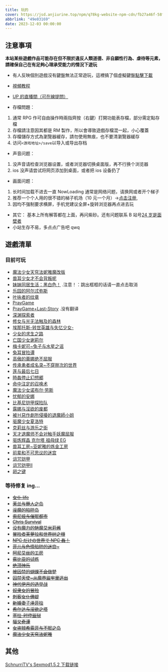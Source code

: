```yaml
---
title: 玩的
cover: https://jsd.anjiurine.top/npm/q78kg-website-npm-cdn/fb27a46f-58f3-4c40-ba84-fdf9cf8ac528.jpg
abbrlink: "49e03169"
date: 2023-12-03 00:00:00
---
```


## 注意事項

**本站某些遊戲作品可能存在但不限於違反人類道德、非自願性行為、虐待等元素，請確保自己在有足夠心理承受能力的情況下遊玩**

- 有人反映個別遊戲沒有鍵盤無法正常遊玩，這裡搞了個虛擬鍵盤[點擊下載](https://wwm.lanzouy.com/ix1TA09muc9i)
- [視頻教程](https://www.bilibili.com/video/BV1rY4y1c7gF?spm_id_from=333.999.list.card_archive.click&vd_source=801795c39b69f97463626c47636619c6)

- [UP 的直播間（可在線提問）](https://live.bilibili.com/h5/25002061)
- 存檔問題：

1. 通常 RPG 作可自由操作時兩指齊按（右鍵）打開功能表存檔，部分需定點存檔
2. 存檔請注意因其都是 RM 製作，所以會導致遊戲存檔混一起，小心覆蓋
3. 存檔儲存方式為瀏覽器緩存，請勿使用無痕，也不要清瀏覽器緩存
4. 访问`<游戏地址>/save`以导入或导出存档

- 声音问题：

1. 没声音请检查浏览器设置，或者浏览器切换桌面版，再不行换个浏览器
2. ios 没声请尝试将网页添加到桌面，或者把 ios 设备扔了

- 画面问题：

1. 长时间加载不进去一直 NowLoading 通常是网络问题，请换网或者开个梯子
2. 推荐一个个人用的很不错的梯子机场（10 元一个月）→[点击注册](https://www.efcloud.net/#/register?code=51iZI5KU),
3. 因均不强制要求横屏，手机党建议全屏+旋转浏览器再点进去玩

- 其它：
  基本上所有解答都在上面，再问紫砂。还有问题联系 B 站号[24 岁是面壁者](https://space.bilibili.com/383769313/)
- 小站生存不易，多点点广告吧 qwq

## 遊戲清單

### 目前可玩

- [魔法少女天穹法妮雅魔改版](https://magical-girl-celesphonia-extension.amemei-lists.top/)
- [兽耳少女才不会背叛呢](https://fox-girls-never-play-dirty.amemei-lists.top/)
- [妹妹同居生活：黑白色！](https://msh.amemei-lists.top/) .注意！：跳出框框的话请一直点击取消
- [乐园的阿尔忒弥斯](https://ark-of-artemis.amemei-lists.top/)
- [叶咏者的纹章](https://leafsinger.amemei-lists.top/)
- [PrayGame](https://praygame.amemei-lists.top/)
- [PrayGame+Last-Story](https://praygame-last-story.amemei-lists.top/) .没有翻译
- [深渊探索者](https://explorers-of-the-abyss.amemei-lists.top/)
- [修女与光无法触及的森林](https://xnygwfcjdsl.amemei-lists.top/)
- [埃那托斯-转世英雄与失忆少女-](https://enatus-radi.amemei-lists.top/)
- [少女的求生之路](https://sndqszl.amemei-lists.top/)
- [亡国少女谢莉尔](https://belial-red.amemei-lists.top/)
- [梅卡妮可~兔子与水星之谣](https://mechanica.amemei-lists.top/)
- [兔耳冒险谭](https://trmxt.amemei-lists.top/)
- [高傲的蕾娜绝不屈服](https://gadlnjbqf.amemei-lists.top/)
- [传承勇者成名录~不穿胖次的世界](https://bcpcdrpg.amemei-lists.top/)
- [莲与最后七日](https://lyzhqr.amemei-lists.top/)
- [時姦停止幻想郷](https://sjtzhxx.amemei-lists.top/)
- [命中注定的召唤术](https://mzzddzhs.amemei-lists.top/)
- [魔法少女诺布尔·劳斯](https://magical-girl-noble-rose.amemei-lists.top/)
- [忧郁的安娜](https://melancholianna.amemei-lists.top/)
- [比基尼铠甲探险队](https://bikini-armour-explorers.amemei-lists.top/)
- [露娜与淫欲的废都](https://lnyyydfd.amemei-lists.top/)
- [被Ｈ惡作劇所侵擾的退魔師小姐](https://bhezjsqrdtmsxj.amemei-lists.top/)
- [驱魔少女夏洛特](https://exorcistcharlotte.amemei-lists.top/)
- [克莉丝与游乐之街](https://kris-and-the-city-of-pleasure.amemei-lists.top/)
- [天才退魔师不会对触手妖魔屈服](https://tctmsbhdcsymqf.amemei-lists.top/)
- [驱炼辉晶 克尔塔 祖母绿 EG](https://qlhjketzml.amemei-lists.top/)
- [兽耳工房~亚妮雅的炼金工房](https://segf.amemei-lists.top/)
- [前辈和不可思议的迷宫](https://qbhbksydmg.amemei-lists.top/)
- [诅咒铠甲](https://zzkji.amemei-lists.top/)
- [诅咒铠甲II](https://zzkjii.amemei-lists.top/)
- [卵之键](https://lzj.amemei-lists.top/)

### 等待修复 ing...

- <del>[女仆 life](https://Amemei-Lists.top/MaidLife/)</del>
- <del>[芙兰与罪人之岛](https://Amemei-Lists.top/FuranToZaininNoSima/index.html)</del>
- <del>[淫魔的陷阱岛](https://Amemei-Lists.top/TrapIsland/index.html)</del>
- <del>[索尼娅与催眠都市](https://Amemei-Lists.top/HypnoticCity/index.html)</del>
- <del>[Chris Survival](https://Amemei-Lists.top/ChrisSurvival/index.html)</del>
- <del>[没有魔力的魅魔艾米莉酱](https://Amemei-Lists.top/Emily/index.html)</del>
- <del>[冒险者芙萝拉和世界树之根](https://Amemei-Lists.top/Yggdrasill/index.html)</del>
- <del>[NPC だけの世界で NPC 姦！](https://Amemei-Lists.top/NPC/index.html)</del>
- <del>[菲儿与色情陷阱的迷宫~](https://Amemei-Lists.top/GUARDIANSTRAP/index.html)</del>
- <del>[阿尼艾丝的工房](https://Amemei-Lists.top/Anies/index.html)</del>
- <del>[露比亚的试炼](https://Amemei-Lists.top/Rubia/index.html)</del>
- <del>[绝顶神乐](https://Amemei-Lists.top/Kagura/)</del>
- <del>[被囚禁的蝴蝶不会做梦](https://Amemei-Lists.top/butterfly/)</del>
- <del>[囚禁天使~从魔界监牢里逃出](https://Amemei-Lists.top/ImprisonedAngel/)</del>
- <del>[神代伊月的选举战](https://Amemei-Lists.top/Electoralwarfare/)</del>
- <del>[奴隶女的冒险](https://Amemei-Lists.top/slave/)</del>
- <del>[刺客女仆佛媞](https://Amemei-Lists.top/Assassinmaid/)</del>
- <del>[新婚妻子泽菲拉](https://Amemei-Lists.top/Zefira/)</del>
- <del>[希尔达与淫欲之塔](https://Amemei-Lists.top/XEDYYYZT/)</del>
- <del>[塞拉-时停监狱](https://Amemei-Lists.top/SLSTJY/)</del>
- <del>[猫又奇谭](https://Amemei-Lists.top/MYQT/)</del>
- <del>[女盗贼希露菲与不眠之岛](https://Amemei-Lists.top/Sylphy-and-the-Sleepless-Island/)</del>
- <del>[魔法少女天穹法妮雅](https://Amemei-Lists.top/Magical-Girl-Celesphonia/)</del>

## 其他

[SchnurriTV's Sexmod1.5.2 下载链接](https://www.file4.net/f-1xxP)
